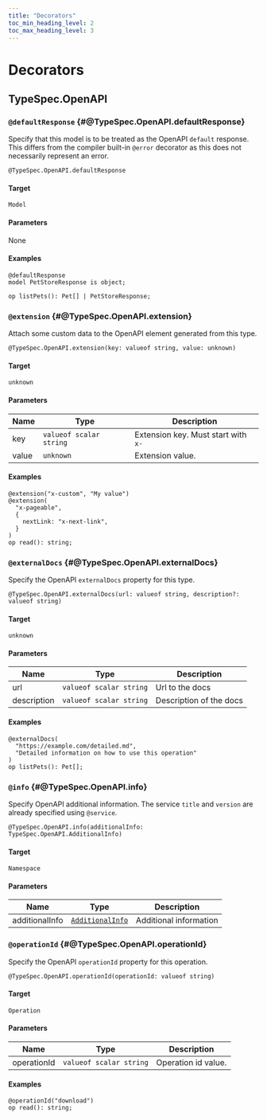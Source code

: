 ```yaml
---
title: "Decorators"
toc_min_heading_level: 2
toc_max_heading_level: 3
---
```


# Decorators

## TypeSpec.OpenAPI

### `@defaultResponse` {#@TypeSpec.OpenAPI.defaultResponse}

Specify that this model is to be treated as the OpenAPI `default` response.
This differs from the compiler built-in `@error` decorator as this does not necessarily represent an error.

```typespec
@TypeSpec.OpenAPI.defaultResponse
```

#### Target

`Model`

#### Parameters

None

#### Examples

```typespec
@defaultResponse
model PetStoreResponse is object;

op listPets(): Pet[] | PetStoreResponse;
```

### `@extension` {#@TypeSpec.OpenAPI.extension}

Attach some custom data to the OpenAPI element generated from this type.

```typespec
@TypeSpec.OpenAPI.extension(key: valueof string, value: unknown)
```

#### Target

`unknown`

#### Parameters

| Name  | Type                    | Description                         |
| ----- | ----------------------- | ----------------------------------- |
| key   | `valueof scalar string` | Extension key. Must start with `x-` |
| value | `unknown`               | Extension value.                    |

#### Examples

```typespec
@extension("x-custom", "My value")
@extension(
  "x-pageable",
  {
    nextLink: "x-next-link",
  }
)
op read(): string;
```

### `@externalDocs` {#@TypeSpec.OpenAPI.externalDocs}

Specify the OpenAPI `externalDocs` property for this type.

```typespec
@TypeSpec.OpenAPI.externalDocs(url: valueof string, description?: valueof string)
```

#### Target

`unknown`

#### Parameters

| Name        | Type                    | Description             |
| ----------- | ----------------------- | ----------------------- |
| url         | `valueof scalar string` | Url to the docs         |
| description | `valueof scalar string` | Description of the docs |

#### Examples

```typespec
@externalDocs(
  "https://example.com/detailed.md",
  "Detailed information on how to use this operation"
)
op listPets(): Pet[];
```

### `@info` {#@TypeSpec.OpenAPI.info}

Specify OpenAPI additional information.
The service `title` and `version` are already specified using `@service`.

```typespec
@TypeSpec.OpenAPI.info(additionalInfo: TypeSpec.OpenAPI.AdditionalInfo)
```

#### Target

`Namespace`

#### Parameters

| Name           | Type                                                                | Description            |
| -------------- | ------------------------------------------------------------------- | ---------------------- |
| additionalInfo | [`AdditionalInfo`](./data-types.md#TypeSpec.OpenAPI.AdditionalInfo) | Additional information |

### `@operationId` {#@TypeSpec.OpenAPI.operationId}

Specify the OpenAPI `operationId` property for this operation.

```typespec
@TypeSpec.OpenAPI.operationId(operationId: valueof string)
```

#### Target

`Operation`

#### Parameters

| Name        | Type                    | Description         |
| ----------- | ----------------------- | ------------------- |
| operationId | `valueof scalar string` | Operation id value. |

#### Examples

```typespec
@operationId("download")
op read(): string;
```
